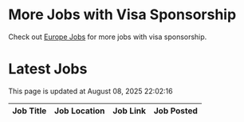 # More Jobs with Visa Sponsorship

Check out [Europe Jobs](https://github.com/sureshparimi/europejobs#latest-jobs) for more jobs with visa sponsorship.

# Latest Jobs

This page is updated at August 08, 2025 22:02:16

| Job Title | Job Location | Job Link | Job Posted |
| --- | --- | --- | --- |
